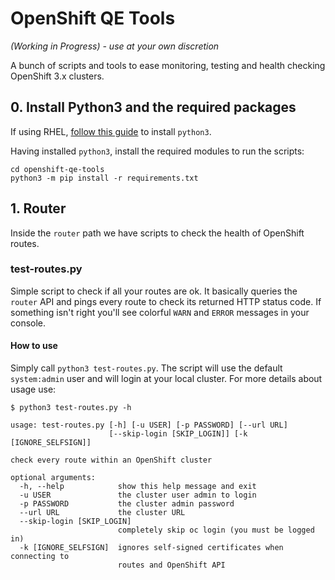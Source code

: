 # OpenShift QE Tools

_(Working in Progress) - use at your own discretion_

A bunch of scripts and tools to ease monitoring, testing and health checking OpenShift 3.x clusters.

## 0. Install Python3 and the required packages

If using RHEL, [follow this guide](https://developers.redhat.com/blog/2018/08/13/install-python3-rhel/) to install `python3`.

Having installed `python3`, install the required modules to run the scripts:

```console
cd openshift-qe-tools
python3 -m pip install -r requirements.txt
```

## 1. Router

Inside the `router` path we have scripts to check the health of OpenShift routes.

### test-routes.py

Simple script to check if all your routes are ok. It basically queries the `router` API and pings every route to check its returned HTTP status code. If something isn't right you'll see colorful `WARN` and `ERROR` messages in your console.

#### How to use

Simply call `python3 test-routes.py`. The script will use the default `system:admin` user and will login at your local cluster. For more details about usage use:

```console
$ python3 test-routes.py -h

usage: test-routes.py [-h] [-u USER] [-p PASSWORD] [--url URL]
                      [--skip-login [SKIP_LOGIN]] [-k [IGNORE_SELFSIGN]]

check every route within an OpenShift cluster

optional arguments:
  -h, --help            show this help message and exit
  -u USER               the cluster user admin to login
  -p PASSWORD           the cluster admin password
  --url URL             the cluster URL
  --skip-login [SKIP_LOGIN]
                        completely skip oc login (you must be logged in)
  -k [IGNORE_SELFSIGN]  ignores self-signed certificates when connecting to
                        routes and OpenShift API
```
